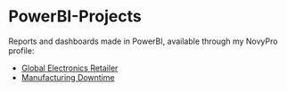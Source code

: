 # PowerBI-Projects
Reports and dashboards made in PowerBI, available through my NovyPro profile:

- [Global Electronics Retailer](https://project.novypro.com/9OXJcX)
- [Manufacturing Downtime](https://project.novypro.com/b8g054)
